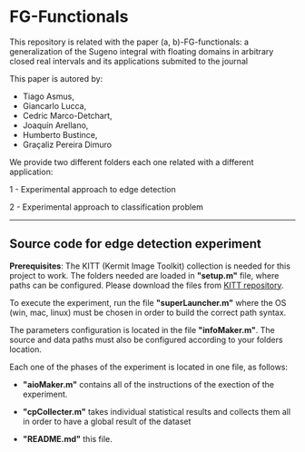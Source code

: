 # FG-Functionals
This repository is related with the paper (a, b)-FG-functionals: a generalization of the Sugeno integral with floating domains in arbitrary closed real intervals and its applications submited to the journal 

This paper is autored by:
- Tiago Asmus,
- Giancarlo Lucca,
- Cedric Marco-Detchart,
- Joaquín Arellano,
- Humberto Bustince,
- Graçaliz Pereira Dimuro

We provide two different folders each one related with a different application:

1 - Experimental approach to edge detection

2 - Experimental approach to classification problem

--------------------------------------------------------------------------------

## Source code for edge detection experiment

**Prerequisites**: The KITT (Kermit Image Toolkit) collection is needed for this project to work. The folders needed are loaded in **"setup.m"** file, where paths can be configured. Please download the files from [KITT repository](https://github.com/giaracvi/KITT).

To execute the experiment, run the file **"superLauncher.m"** where the OS (win, mac, linux) must be chosen in order to build the correct path syntax.

The parameters configuration is located in the file **"infoMaker.m"**. The source and data paths must also be configured according to your folders location.

Each one of the phases of the experiment is located in one file, as follows:

- **"aioMaker.m"** contains all of the instructions of the exection of the experiment.
  
- **"cpCollecter.m"** takes individual statistical results and collects them all in order to have a global result of the dataset

- **"README.md"** this file.
